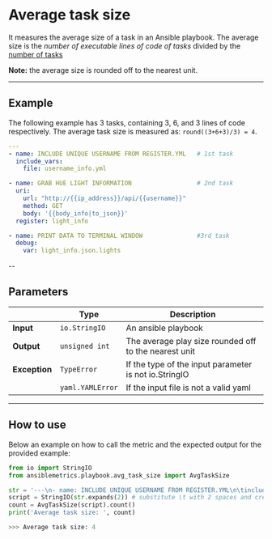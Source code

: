 # Average task size

It measures the average size of a task in an Ansible playbook. 
The average size is the *number of executable lines of code of tasks* divided by the [number of tasks](./NumTasks.md)

**Note:** the average size is rounded off to the nearest unit.

---


## Example
The following example has 3 tasks, containing 3, 6, and 3 lines of code respectively. The average task size is measured as: ```round((3+6+3)/3) = 4```.

``` yaml
---
- name: INCLUDE UNIQUE USERNAME FROM REGISTER.YML   # 1st task
  include_vars:                                     
    file: username_info.yml

- name: GRAB HUE LIGHT INFORMATION                  # 2nd task
  uri:                                              
    url: "http://{{ip_address}}/api/{{username}}"
    method: GET
    body: '{{body_info|to_json}}'
  register: light_info

- name: PRINT DATA TO TERMINAL WINDOW               #3rd task
  debug:                                            
    var: light_info.json.lights
```
--

## Parameters

|                |Type            |Description |
|----------------|----------------|-------------------|
| **Input**      | ```io.StringIO```    |An ansible playbook|
| **Output**     | ```unsigned int```   |The average play size rounded off to the nearest unit |
| **Exception**  | ```TypeError```      |If the type of the input parameter is not io.StringIO |
|                | ```yaml.YAMLError``` |If the input file is not a valid yaml | 

---

## How to use
Below an example on how to call the metric and the expected output for the provided example:

```python
from io import StringIO
from ansiblemetrics.playbook.avg_task_size import AvgTaskSize

str = '---\n- name: INCLUDE UNIQUE USERNAME FROM REGISTER.YML\n\tinclude_vars:\n\t\tfile: username_info.yml\n\n- name: GRAB HUE LIGHT INFORMATION\n\turi:\n\t\turl: "http://{{ip_address}}/api/{{username}}"\n\t\tmethod: GET\n\t\tbody: '{{body_info|to_json}}'\n\tregister: light_info\n\n- name: PRINT DATA TO TERMINAL WINDOW\n\tdebug:\n\t\tvar: light_info.json.lights' 
script = StringIO(str.expands(2)) # substitute \t with 2 spaces and create the StringIO object
count = AvgTaskSize(script).count()
print('Average task size: ', count)

>>> Average task size: 4
```
